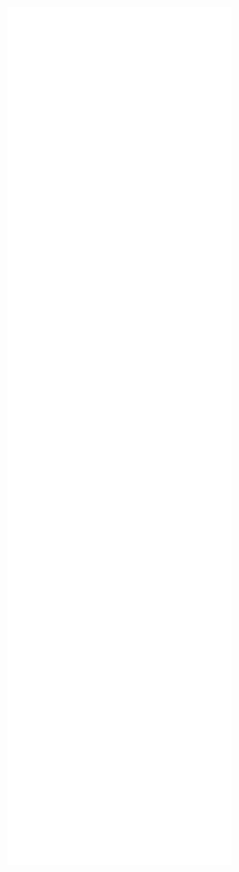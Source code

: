 <img align="center" src="/metrics.svg" alt="Metrics" width="400">
<!--
##

```ASM
                                                  mov rsi, 0x8000000000000000
```

##


``` C
                          struct movrsi { char *name; char *interests[5]; char *languages[5]; };
```
##

```C
                              static const struct movrsi about_me = {
                                  .name  = "movrsi",
                                  .interests = {
                                     "Application development",
                                     "Code optimization",
                                     "Cracking",
                                     "Debugging",
                                     "Reverse engineering"
                                  },
                                  .languages = {
                                `     "C",
                                      "C++",
                                      "Javascript",
                                      "Python",
                                      "QT"       
                                  }
                              };
```

[![Sneed on my fellow sneeder](https://img.youtube.com/vi/bYcOMr-TqF4/0.jpg)](https://www.youtube.com/watch?v=bYcOMr-TqF4)
-->
